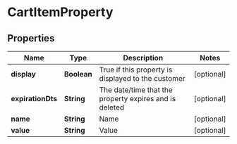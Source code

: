 

# CartItemProperty


## Properties

| Name | Type | Description | Notes |
|------------ | ------------- | ------------- | -------------|
|**display** | **Boolean** | True if this property is displayed to the customer |  [optional] |
|**expirationDts** | **String** | The date/time that the property expires and is deleted |  [optional] |
|**name** | **String** | Name |  [optional] |
|**value** | **String** | Value |  [optional] |



